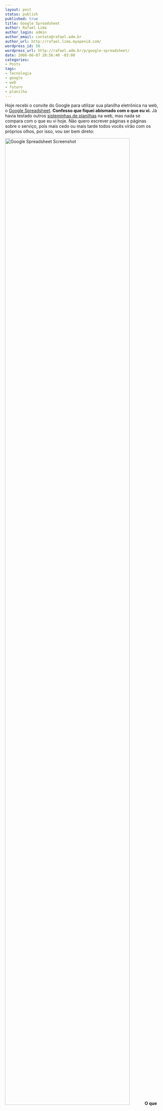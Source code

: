 ```yaml
--- 
layout: post
status: publish
published: true
title: Google Spreadsheet
author: Rafael Lima
author_login: admin
author_email: contato@rafael.adm.br
author_url: http://rafael.lima.myopenid.com/
wordpress_id: 50
wordpress_url: http://rafael.adm.br/p/google-spreadsheet/
date: 2006-06-07 20:56:40 -03:00
categories: 
- Posts
tags: 
- Tecnologia
- google
- web
- futuro
- planilha
---
```

Hoje recebi o convite do Google para utilizar sua planilha eletr&ocirc;nica na web, o <a title="Visitar o Google Spreadsheet (nova janela)" target="_blank" href="http://spreadsheets.google.com">Google Spreadsheet</a>. <strong>Confesso que fiquei abismado com o que eu vi.</strong> J&aacute; havia testado outros <a title="Googling (nova janela)" target="_blank" href="http://www.google.com.br/search?hs=GRm&hl=pt-BR&client=firefox-a&rls=org.mozilla%3Aen-US%3Aofficial&q=spreadsheet+web&btnG=Pesquisar&meta=">sisteminhas de planilhas</a> na web, mas nada se compara com o que eu vi hoje. N&atilde;o quero escrever p&aacute;ginas e p&aacute;ginas sobre o servi&ccedil;o, pois mais cedo ou mais tarde todos voc&ecirc;s vir&atilde;o com os pr&oacute;prios olhos, por isso, vou ser bem direto:

<a target="_blank" href="http://rafael.adm.br/wp-content/uploads/2006/06/google_spreadsheet.png"><img width="90%" height="90%" border="0" alt="Google Spreadsheet Screenshot" id="image51" src="http://rafael.adm.br/wp-content/uploads/2006/06/google_spreadsheet.png" /></a>
<strong>O que me impressionou:</strong>
<ul>
	<li>Possui 80% dos recursos realmente utilizados no dia a dia.</li>
	<li>Aceitou um arquivo com mais de 200kb, mais de 10 planilhas e uma bordoada de f&oacute;rmulas (foi com ele que prossegui os testes).</li>
	<li>Possui interface completa com muitas op&ccedil;&otilde;es de formata&ccedil;&atilde;o.</li>
	<li>Aceita praticamente todas (sen&atilde;o todas) as f&oacute;rmulas que existe no MS Excel.</li>
	<li>Exporta em XLS, CSV e HTML.</li>
	<li>Guarda seus arquivos on-line para posterior utiliza&ccedil;&atilde;o.</li>
	<li>Salva automaticamente os arquivos de tempos em tempos.</li>
	<li>Possui undo e redo.</li>
	<li>Permite compartilhamento (surpreendente, merece um destaque).</li>
</ul>
<strong>O compartilhamento</strong>

Voc&ecirc; pode compartilhar o arquivo aberto em modo de somente leitura ou grava&ccedil;&atilde;o com outros usu&aacute;rios, ele chama de "Convidar para editar" e "Convidar para visualizar". Quando voc&ecirc; digita o e-mail de algu&eacute;m, ele envia um convite com um link.

Quando a pessoa clica no link, aparece na sua tela que existe 1 pessoa on-line editando/visualizando o arquivo. Voc&ecirc; ent&atilde;o pode entrar em chat com a pessoa.

<strong>O mais interessante &eacute; que no momento que uma das pessoas on-line edita uma c&eacute;lula na planilha, ela &eacute; automaticamente atualizada na tela dos outros!</strong>

Falando assim, parece um neg&oacute;cio normal, mas j&aacute; parou pra pensar? A edi&ccedil;&atilde;o de arquivos de forma colaborativa realmente funcionando, &eacute; muito interessante. Eu juro que n&atilde;o esperava ver isso funcionando de verdade t&atilde;o cedo!
<strong>O que ainda falta melhorar:</strong>
<ul>
	<li>N&atilde;o reconheceu os caracteres de acento do arquivo importado.</li>
	<li>Quando um dos editores preenche uma c&eacute;lula  com caracteres acentuados, o outro n&atilde;o consegue visualizar os acentos.</li>
	<li>Bastante lento, para quem est&aacute; acostumado com o tempo de resposta do excel, trabalhar durante 30 minutos na planilha se torna sacal.</li>
	<li>Deixa o navegador lento, testei com o Firefox 1.5 e ele demorou para passar para outras abas e voltar.</li>
</ul>
J&aacute; enviei um feedback sobre a quest&atilde;o dos caracteres, vamos ver em quanto tempo eles respondem...
Bem, de maneira geral gostei muito e vem confirmar uma id&eacute;ia pessoal de que realmente tudo vai pra web. Assim como o <a title="Pixoh (nova janela)" target="_blank" href="http://pixoh.com/">Pixoh</a>, que &eacute; um bom come&ccedil;o, eu acredito que at&eacute; mesmo su&iacute;tes gr&aacute;ficas como o Corel Draw e Autocad ser&atilde;o rodados diretamente da web um dia.

&Eacute; esperar para ver!

